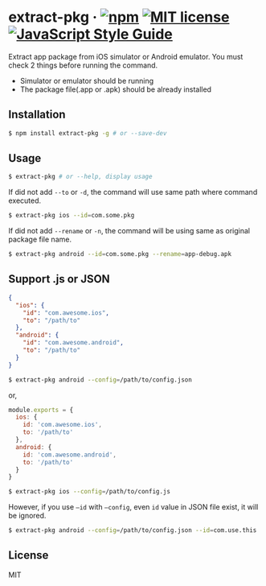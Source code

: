 # extract-pkg &middot; [![npm](https://img.shields.io/npm/v/extract-pkg.svg)](https://www.npmjs.com/package/extract-pkg) [![MIT license](http://img.shields.io/badge/license-MIT-brightgreen.svg)](LICENSE.md) [![JavaScript Style Guide](https://img.shields.io/badge/code_style-standard-brightgreen.svg)](https://standardjs.com)

Extract app package from iOS simulator or Android emulator. You must check 2 things before running the command.

- Simulator or emulator should be running
- The package file(.app or .apk) should be already installed

## Installation

```bash
$ npm install extract-pkg -g # or --save-dev
```

## Usage

```bash
$ extract-pkg # or --help, display usage
```

If did not add `--to` or `-d`, the command will use same path where command executed.

```bash
$ extract-pkg ios --id=com.some.pkg
```

If did not add `--rename` or `-n`, the command will be using same as original package file name.

```bash
$ extract-pkg android --id=com.some.pkg --rename=app-debug.apk
```

## Support .js or JSON

```json
{
  "ios": {
    "id": "com.awesome.ios",
    "to": "/path/to"
  },
  "android": {
    "id": "com.awesome.android",
    "to": "/path/to"
  }
}
```

```bash
$ extract-pkg android --config=/path/to/config.json
```

or,

```js
module.exports = {
  ios: {
    id: 'com.awesome.ios',
    to: '/path/to'
  },
  android: {
    id: 'com.awesome.android',
    to: '/path/to'
  }
}
```

```bash
$ extract-pkg ios --config=/path/to/config.js
```

However, if you use `—id` with `—config`, even `id` value in JSON file exist, it will be ignored.

```bash
$ extract-pkg android --config=/path/to/config.json --id=com.use.this
```

## License

MIT
